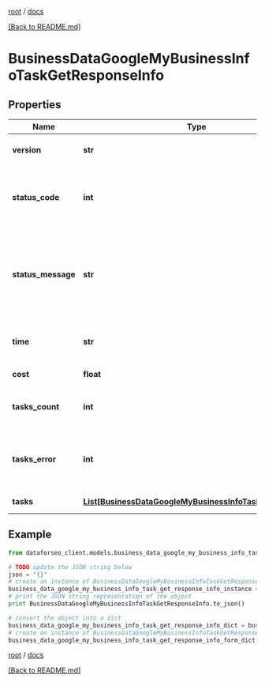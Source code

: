 [root](./../ "root") / [docs](./ "docs")

[[Back to README.md]](./../README.md "[Back to README.md]")

# BusinessDataGoogleMyBusinessInfoTaskGetResponseInfo

## Properties

Name | Type | Description | Notes
------------ | ------------- | ------------- | -------------
**version** | **str** | the current version of the API | [optional]
**status_code** | **int** | general status code you can find the full list of the response codes here | [optional]
**status_message** | **str** | general informational message you can find the full list of general informational messages here | [optional]
**time** | **str** | total execution time, seconds | [optional]
**cost** | **float** | total tasks cost, USD | [optional]
**tasks_count** | **int** | the number of tasks in the tasks array | [optional]
**tasks_error** | **int** | the number of tasks in the tasks array returned with an error | [optional]
**tasks** | [**List[BusinessDataGoogleMyBusinessInfoTaskGetTaskInfo]**](BusinessDataGoogleMyBusinessInfoTaskGetTaskInfo.md) | array of tasks | [optional]

## Example

```python
from dataforseo_client.models.business_data_google_my_business_info_task_get_response_info import BusinessDataGoogleMyBusinessInfoTaskGetResponseInfo

# TODO update the JSON string below
json = "{}"
# create an instance of BusinessDataGoogleMyBusinessInfoTaskGetResponseInfo from a JSON string
business_data_google_my_business_info_task_get_response_info_instance = BusinessDataGoogleMyBusinessInfoTaskGetResponseInfo.from_json(json)
# print the JSON string representation of the object
print BusinessDataGoogleMyBusinessInfoTaskGetResponseInfo.to_json()

# convert the object into a dict
business_data_google_my_business_info_task_get_response_info_dict = business_data_google_my_business_info_task_get_response_info_instance.to_dict()
# create an instance of BusinessDataGoogleMyBusinessInfoTaskGetResponseInfo from a dict
business_data_google_my_business_info_task_get_response_info_form_dict = business_data_google_my_business_info_task_get_response_info.from_dict(business_data_google_my_business_info_task_get_response_info_dict)
```

  

[root](./../ "root") / [docs](./ "docs")

[[Back to README.md]](./../README.md "[Back to README.md]")
